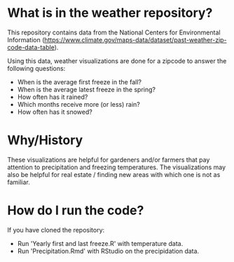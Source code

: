 
# What is in the weather repository?

This repository contains data from the National Centers for Environmental Information (https://www.climate.gov/maps-data/dataset/past-weather-zip-code-data-table).

Using this data, weather visualizations are done for a zipcode to answer the following questions:
* When is the average first freeze in the fall?
* When is the average latest freeze in the spring?
* How often has it rained?
* Which months receive more (or less) rain?
* How often has it snowed?


# Why/History

These visualizations are helpful for gardeners and/or farmers that pay attention to precipitation and freezing temperatures.  The visualizations may also be helpful for real estate / finding new areas with which one is not as familiar.

# How do I run the code?

If you have cloned the repository:
* Run 'Yearly first and last freeze.R' with temperature data.
* Run 'Precipitation.Rmd' with RStudio on the precipidation data.